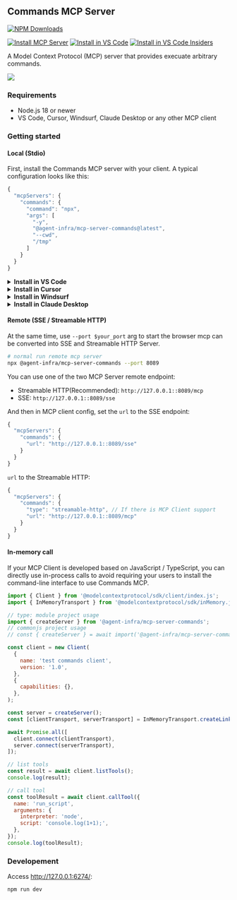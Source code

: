 ## Commands MCP Server

[![NPM Downloads](https://img.shields.io/npm/d18m/@agent-infra/mcp-server-commands)](https://www.npmjs.com/package/@agent-infra/mcp-server-commands)

[![Install MCP Server](https://cursor.com/deeplink/mcp-install-dark.svg)](https://cursor.com/install-mcp?name=filesystem&config=eyJjb21tYW5kIjoibnB4IEBhZ2VudC1pbmZyYS9tY3Atc2VydmVyLWNvbW1hbmRzQGxhdGVzdCJ9) [<img src="https://img.shields.io/badge/VS_Code-VS_Code?style=flat-square&label=Install%20Server&color=0098FF" alt="Install in VS Code">](https://insiders.vscode.dev/redirect?url=vscode%253Amcp%252Finstall%253F%257B%2522name%2522%253A%2522commands%2522%252C%2522command%2522%253A%2522npx%2522%252C%2522args%2522%253A%255B%2522%2540agent-infra%252Fmcp-server-commands%2540latest%2522%255D%257D) [<img alt="Install in VS Code Insiders" src="https://img.shields.io/badge/VS_Code_Insiders-VS_Code_Insiders?style=flat-square&label=Install%20Server&color=24bfa5">](https://insiders.vscode.dev/redirect?url=vscode-insiders%253Amcp%252Finstall%253F%257B%2522name%2522%253A%2522commands%2522%252C%2522command%2522%253A%2522npx%2522%252C%2522args%2522%253A%255B%2522%2540agent-infra%252Fmcp-server-commands%2540latest%2522%255D%257D)


A Model Context Protocol (MCP) server that provides execuate arbitrary commands.

![](https://github.com/user-attachments/assets/ee8df75f-04f4-46c8-8b57-0e32e4373c3e)


### Requirements

- Node.js 18 or newer
- VS Code, Cursor, Windsurf, Claude Desktop or any other MCP client


### Getting started

#### Local (Stdio)

First, install the Commands MCP server with your client. A typical configuration looks like this:

```js
{
  "mcpServers": {
    "commands": {
      "command": "npx",
      "args": [
        "-y",
        "@agent-infra/mcp-server-commands@latest",
        "--cwd",
        "/tmp"
      ]
    }
  }
}
```

<details><summary><b>Install in VS Code</b></summary>

You can also install the Commands MCP server using the VS Code CLI:

```bash
# For VS Code
code --add-mcp '{"name":"commands","command":"npx","args":["@agent-infra/mcp-server-commands@latest"]}'
```

After installation, the Commands MCP server will be available for use with your GitHub Copilot agent in VS Code.
</details>

<details>
<summary><b>Install in Cursor</b></summary>

Go to `Cursor Settings` -> `MCP` -> `Add new MCP Server`. Name to your liking, use `command` type with the command `npx @agent-infra/mcp-server-commands`. You can also verify config or add command like arguments via clicking `Edit`.

```js
{
  "mcpServers": {
    "commands": {
      "command": "npx",
      "args": [
        "-y",
        "@agent-infra/mcp-server-commands@latest"
      ]
    }
  }
}
```
</details>

<details>
<summary><b>Install in Windsurf</b></summary>

Follow Windsuff MCP [documentation](https://docs.windsurf.com/windsurf/cascade/mcp). Use following configuration:

```js
{
  "mcpServers": {
    "commands": {
      "command": "npx",
      "args": [
        "-y",
        "@agent-infra/mcp-server-commands@latest"
      ]
    }
  }
}
```
</details>

<details>
<summary><b>Install in Claude Desktop</b></summary>

Follow the MCP install [guide](https://modelcontextprotocol.io/quickstart/user), use following configuration:

```js
{
  "mcpServers": {
    "commands": {
      "command": "npx",
      "args": [
        "-y",
        "@agent-infra/mcp-server-commands@latest"
      ]
    }
  }
}
```
</details>

#### Remote (SSE / Streamable HTTP)

At the same time, use `--port $your_port` arg to start the browser mcp can be converted into SSE and Streamable HTTP Server.

```bash
# normal run remote mcp server
npx @agent-infra/mcp-server-commands --port 8089
```

You can use one of the two MCP Server remote endpoint:
- Streamable HTTP(Recommended): `http://127.0.0.1::8089/mcp`
- SSE: `http://127.0.0.1::8089/sse`


And then in MCP client config, set the `url` to the SSE endpoint:

```js
{
  "mcpServers": {
    "commands": {
      "url": "http://127.0.0.1::8089/sse"
    }
  }
}
```

`url` to the Streamable HTTP:

```js
{
  "mcpServers": {
    "commands": {
      "type": "streamable-http", // If there is MCP Client support
      "url": "http://127.0.0.1::8089/mcp"
    }
  }
}
```

#### In-memory call

If your MCP Client is developed based on JavaScript / TypeScript, you can directly use in-process calls to avoid requiring your users to install the command-line interface to use Commands MCP.

```js
import { Client } from '@modelcontextprotocol/sdk/client/index.js';
import { InMemoryTransport } from '@modelcontextprotocol/sdk/inMemory.js';

// type: module project usage
import { createServer } from '@agent-infra/mcp-server-commands';
// commonjs project usage
// const { createServer } = await import('@agent-infra/mcp-server-commands')

const client = new Client(
  {
    name: 'test commands client',
    version: '1.0',
  },
  {
    capabilities: {},
  },
);

const server = createServer();
const [clientTransport, serverTransport] = InMemoryTransport.createLinkedPair();

await Promise.all([
  client.connect(clientTransport),
  server.connect(serverTransport),
]);

// list tools
const result = await client.listTools();
console.log(result);

// call tool
const toolResult = await client.callTool({
  name: 'run_script',
  arguments: {
    interpreter: 'node',
    script: 'console.log(1+1);',
  },
});
console.log(toolResult);
```

### Developement

Access http://127.0.0.1:6274/:

```bash
npm run dev
```